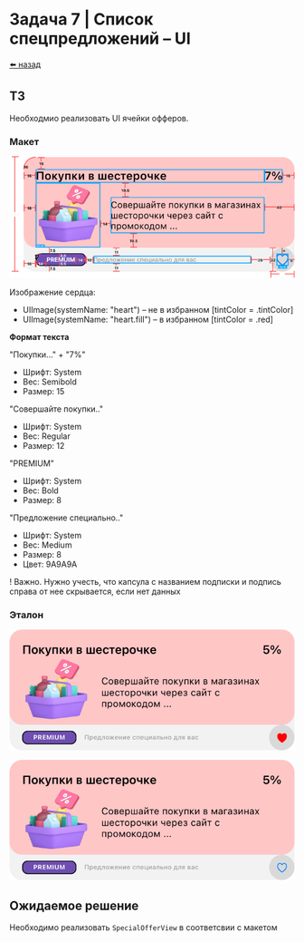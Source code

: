#  Задача 7 | Список спецпредложений – UI

[⬅️ назад](../README.md)

## ТЗ

Необходмио реализовать UI ячейки офферов.

### Макет

![макет](./figma/offer.svg)

Изображение сердца: 
* UIImage(systemName: "heart") – не в избранном [tintColor = .tintColor]
* UIImage(systemName: "heart.fill") – в избранном [tintColor = .red]

**Формат текста**

"Покупки..." + "7%"
* Шрифт: System
* Вес: Semibold
* Размер: 15

"Совершайте покупки.."
* Шрифт: System
* Вес: Regular
* Размер: 12

"PREMIUM"
* Шрифт: System
* Вес: Bold
* Размер: 8

"Предложение специально.."
* Шрифт: System
* Вес: Medium
* Размер: 8
* Цвет: 9A9A9A

! Важно. Нужно учесть, что капсула с названием подписки и подпись справа от нее скрывается, если нет данных

### Эталон

![](./ref/offer_fav.png)

![](./ref/offer_notFav.png)

## Ожидаемое решение

Необходимо реализовать `SpecialOfferView` в соответсвии с макетом
